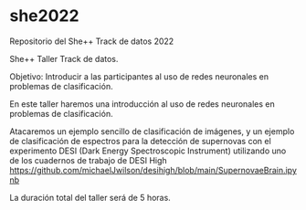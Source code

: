 # she2022
Repositorio del She++ Track de datos 2022


She++ Taller Track de datos. 

Objetivo: Introducir a las participantes al uso de redes neuronales en problemas de clasificación. 

En este taller haremos una introducción al uso de redes neuronales en problemas de  clasificación. 

Atacaremos un ejemplo sencillo de clasificación de imágenes, 
y un ejemplo de clasificación de espectros para la detección de supernovas con el experimento DESI (Dark Energy Spectroscopic Instrument)
utilizando uno de los cuadernos de trabajo de DESI High https://github.com/michaelJwilson/desihigh/blob/main/SupernovaeBrain.ipynb

La duración total del taller será de 5 horas. 

